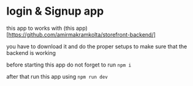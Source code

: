 # login & Signup app

this app to works with (this app)[https://github.com/amirmakramkolta/storefront-backend/]

you have to download it and do the proper setups to make sure that the backend is working

before starting this app do not forget to run `npm i`

after that run this app using `npm run dev`
